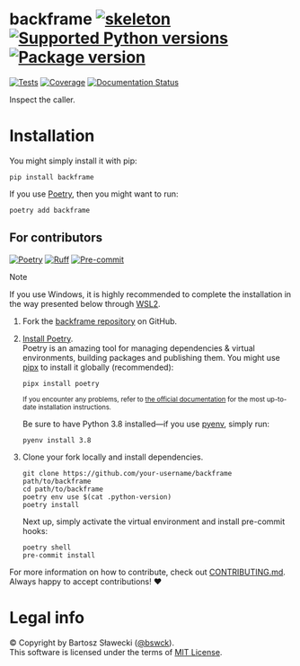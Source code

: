 # backframe [![skeleton](https://img.shields.io/badge/0.0.2rc–140–gfb19b08-skeleton?label=%F0%9F%92%80%20bswck/skeleton&labelColor=black&color=grey&link=https%3A//github.com/bswck/skeleton)](https://github.com/bswck/skeleton/tree/0.0.2rc-140-gfb19b08) [![Supported Python versions](https://img.shields.io/pypi/pyversions/backframe.svg?logo=python&label=Python)](https://pypi.org/project/backframe/) [![Package version](https://img.shields.io/pypi/v/backframe?label=PyPI)](https://pypi.org/project/backframe/)

[![Tests](https://github.com/bswck/backframe/actions/workflows/test.yml/badge.svg)](https://github.com/bswck/backframe/actions/workflows/test.yml)
[![Coverage](https://coverage-badge.samuelcolvin.workers.dev/bswck/backframe.svg)](https://coverage-badge.samuelcolvin.workers.dev/redirect/bswck/backframe)
[![Documentation Status](https://readthedocs.org/projects/backframe/badge/?version=latest)](https://backframe.readthedocs.io/en/latest/?badge=latest)



Inspect the caller.

# Installation
You might simply install it with pip:

```shell
pip install backframe
```

If you use [Poetry](https://python-poetry.org/), then you might want to run:

```shell
poetry add backframe
```

## For contributors
[![Poetry](https://img.shields.io/endpoint?url=https://python-poetry.org/badge/v0.json)](https://python-poetry.org/)
[![Ruff](https://img.shields.io/endpoint?url=https://raw.githubusercontent.com/astral-sh/ruff/main/assets/badge/v2.json)](https://github.com/astral-sh/ruff)
[![Pre-commit](https://img.shields.io/badge/pre--commit-enabled-brightgreen?logo=pre-commit&logoColor=white)](https://github.com/pre-commit/pre-commit)
<!--
This section was generated from bswck/skeleton@0.0.2rc-140-gfb19b08.
Instead of changing this particular file, you might want to alter the template:
https://github.com/bswck/skeleton/tree/0.0.2rc-140-gfb19b08/project/README.md.jinja
-->
> [!Note]
> If you use Windows, it is highly recommended to complete the installation in the way presented below through [WSL2](https://learn.microsoft.com/en-us/windows/wsl/install).
1.  Fork the [backframe repository](https://github.com/bswck/backframe) on GitHub.

1.  [Install Poetry](https://python-poetry.org/docs/#installation).<br/>
    Poetry is an amazing tool for managing dependencies & virtual environments, building packages and publishing them.
    You might use [pipx](https://github.com/pypa/pipx#readme) to install it globally (recommended):

    ```shell
    pipx install poetry
    ```

    <sub>If you encounter any problems, refer to [the official documentation](https://python-poetry.org/docs/#installation) for the most up-to-date installation instructions.</sub>

    Be sure to have Python 3.8 installed—if you use [pyenv](https://github.com/pyenv/pyenv#readme), simply run:

    ```shell
    pyenv install 3.8
    ```

1.  Clone your fork locally and install dependencies.

    ```shell
    git clone https://github.com/your-username/backframe path/to/backframe
    cd path/to/backframe
    poetry env use $(cat .python-version)
    poetry install
    ```

    Next up, simply activate the virtual environment and install pre-commit hooks:

    ```shell
    poetry shell
    pre-commit install
    ```

For more information on how to contribute, check out [CONTRIBUTING.md](https://github.com/bswck/backframe/blob/HEAD/CONTRIBUTING.md).<br/>
Always happy to accept contributions! ❤️

# Legal info
© Copyright by Bartosz Sławecki ([@bswck](https://github.com/bswck)).
<br />This software is licensed under the terms of [MIT License](https://github.com/bswck/backframe/blob/HEAD/LICENSE).
